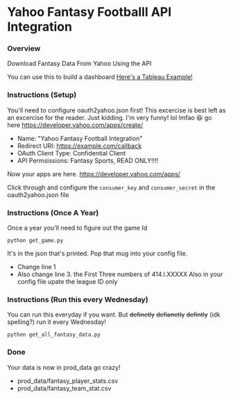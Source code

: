 # Yahoo Fantasy Footballl API Integration

### Overview
Download Fantasy Data From Yahoo Using the API

You can use this to build a dashboard [Here's a Tableau Example!](https://public.tableau.com/app/profile/jletienne/viz/2023CountdownFantasyFootballStats/Summary?publish=yes "dashboard")

### Instructions (Setup)

You'll need to configure oauth2yahoo.json first! This excercise is best left as an excercise for the reader.
Just kidding. I'm very funny! lol lmfao :laughing: go here https://developer.yahoo.com/apps/create/

- Name: "Yahoo Fantasy Football Integration"
- Redirect URI: https://example.com/callback
- OAuth Client Type: Confidential Client
- API Permsissions: Fantasy Sports, READ ONLY!!!!

Now your apps are here.
https://developer.yahoo.com/apps/

Click through and configure the `consumer_key` and `consumer_secret` in the oauth2yahoo.json file

### Instructions (Once A Year)

Once a year you'll need to figure out the game Id

    python get_game.py

It's in the json that's printed. Pop that mug into your config file.
- Change line 1
- Also change line 3. the First Three numbers of 414.l.XXXXX
Also in your config file upate the league ID only

### Instructions (Run this every Wednesday)
You can run this everyday if you want. But ~~definetly~~ ~~defianetly~~  ~~defintly~~ (idk spelling?) run it every Wednesday!

    python get_all_fantasy_data.py

### Done
Your data is now in prod_data go crazy!
- prod_data/fantasy_player_stats.csv
- prod_data/fantasy_team_stat.csv
